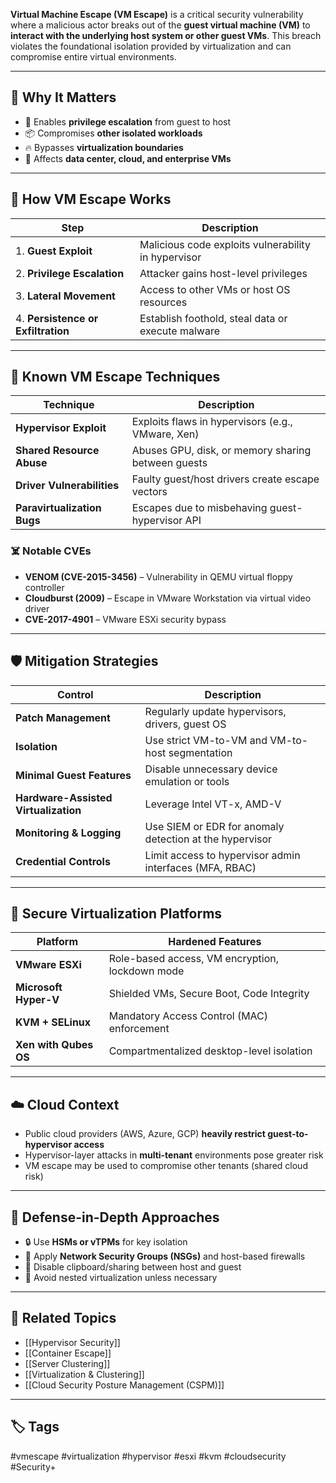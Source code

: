 **Virtual Machine Escape (VM Escape)** is a critical security vulnerability where a malicious actor breaks out of the **guest virtual machine (VM)** to **interact with the underlying host system or other guest VMs**. This breach violates the foundational isolation provided by virtualization and can compromise entire virtual environments.

---

## 🎯 Why It Matters

- 🚨 Enables **privilege escalation** from guest to host
- 📦 Compromises **other isolated workloads**
- 🔥 Bypasses **virtualization boundaries**
- 🧱 Affects **data center, cloud, and enterprise VMs**

---

## 🧱 How VM Escape Works

| Step                         | Description                                               |
|------------------------------|-----------------------------------------------------------|
| 1. **Guest Exploit**          | Malicious code exploits vulnerability in hypervisor       |
| 2. **Privilege Escalation**   | Attacker gains host-level privileges                     |
| 3. **Lateral Movement**       | Access to other VMs or host OS resources                 |
| 4. **Persistence or Exfiltration** | Establish foothold, steal data or execute malware   |

---

## 🧪 Known VM Escape Techniques

| Technique               | Description                                           |
|-------------------------|-------------------------------------------------------|
| **Hypervisor Exploit**  | Exploits flaws in hypervisors (e.g., VMware, Xen)     |
| **Shared Resource Abuse**| Abuses GPU, disk, or memory sharing between guests   |
| **Driver Vulnerabilities**| Faulty guest/host drivers create escape vectors     |
| **Paravirtualization Bugs**| Escapes due to misbehaving guest-hypervisor API     |

### ☠️ Notable CVEs

- **VENOM (CVE-2015-3456)** – Vulnerability in QEMU virtual floppy controller
- **Cloudburst (2009)** – Escape in VMware Workstation via virtual video driver
- **CVE-2017-4901** – VMware ESXi security bypass

---

## 🛡️ Mitigation Strategies

| Control                  | Description                                             |
|--------------------------|---------------------------------------------------------|
| **Patch Management**     | Regularly update hypervisors, drivers, guest OS         |
| **Isolation**            | Use strict VM-to-VM and VM-to-host segmentation         |
| **Minimal Guest Features**| Disable unnecessary device emulation or tools         |
| **Hardware-Assisted Virtualization**| Leverage Intel VT-x, AMD-V                  |
| **Monitoring & Logging** | Use SIEM or EDR for anomaly detection at the hypervisor |
| **Credential Controls**  | Limit access to hypervisor admin interfaces (MFA, RBAC) |

---

## 🧰 Secure Virtualization Platforms

| Platform              | Hardened Features                              |
|------------------------|------------------------------------------------|
| **VMware ESXi**         | Role-based access, VM encryption, lockdown mode|
| **Microsoft Hyper-V**   | Shielded VMs, Secure Boot, Code Integrity      |
| **KVM + SELinux**       | Mandatory Access Control (MAC) enforcement     |
| **Xen with Qubes OS**   | Compartmentalized desktop-level isolation      |

---

## ☁️ Cloud Context

- Public cloud providers (AWS, Azure, GCP) **heavily restrict guest-to-hypervisor access**
- Hypervisor-layer attacks in **multi-tenant** environments pose greater risk
- VM escape may be used to compromise other tenants (shared cloud risk)

---

## 🧩 Defense-in-Depth Approaches

- 🔒 Use **HSMs or vTPMs** for key isolation
- 🧱 Apply **Network Security Groups (NSGs)** and host-based firewalls
- 🛑 Disable clipboard/sharing between host and guest
- 🚫 Avoid nested virtualization unless necessary

---

## 📎 Related Topics

- [[Hypervisor Security]]
- [[Container Escape]]
- [[Server Clustering]]
- [[Virtualization & Clustering]]
- [[Cloud Security Posture Management (CSPM)]]

---

## 🏷 Tags

#vmescape #virtualization #hypervisor #esxi #kvm #cloudsecurity #Security+
